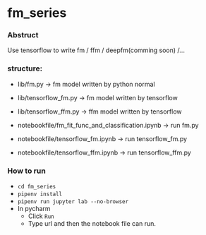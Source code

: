 # fm_series

### Abstruct
Use tensorflow to write fm / ffm / deepfm(comming soon) /...

### structure:
- lib/fm.py -> fm model written by python normal
- lib/tensorflow_fm.py -> fm model written by tensorflow
- lib/tensorflow_ffm.py -> ffm model written by tensorflow

- notebookfile/fm_fit_func_and_classification.ipynb -> run fm.py
- notebookfile/tensorflow_fm.ipynb -> run tensorflow_fm.py
- notebookfile/tensorflow_ffm.ipynb -> run tensorflow_ffm.py


### How to run

- `cd fm_series`
- `pipenv install`
- `pipenv run jupyter lab --no-browser`
- In pycharm 
    - Click `Run`
    - Type url and then the notebook file can run.


